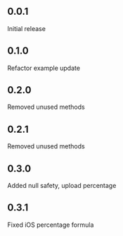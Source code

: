 ## 0.0.1
Initial release

## 0.1.0
Refactor example update

## 0.2.0
Removed unused methods

## 0.2.1
Removed unused methods

## 0.3.0
Added null safety, upload percentage

## 0.3.1
Fixed iOS percentage formula